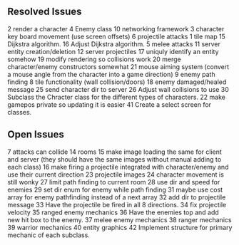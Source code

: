 ## Resolved Issues ##
2 render a character
4 Enemy class
10 networking framework
3 character key board movement (use screen offsets)
6 projectile attacks
1 tile map
15 Dijkstra algorithm.
16 Adjust Dijkstra algorithm.
5 melee attacks
11 server entity creation/deletion
12 server projectiles
17 uniquly identify an entity somehow
19 modify rendering so collisions work
20 merge character/enemy constructors somewhat
21 mouse aiming system (convert a mouse angle from the character into a game direction)
9 enemy path finding
8 tile functionality (wall collision/doors)
18 enemy damaged/healed message
25 send character dir to server
26 Adjust wall collisions to use
30 Subclass the Chracter class for the different types of characters.
22 make gamepos private so updating it is easier
41 Create a select screen for classes.

## Open Issues ##
7 attacks can collide
14 rooms
15 make image loading the same for client and server (they should have the same images without manual adding to each class)
16 make firing a projectile integrated with character/enemy and use their current direction
23 projectile images
24 character movement is still wonky
27 limit path finding to current room
28 use dir and speed for enemies
29 set dir enum for enemy while path finding
31 maybe use cost array for enemy pathfinding instead of a next array
32 add dir to projectile message
33 Have the projectile be fired in all 8 directions.
34 fix projectile velocity
35 ranged enemy mechanics
36 Have the enemies top and add new hit box to the enemy.
37 melee enemy mechanics
38 ranger mechanics
39 warrior mechanics
40 entity graphics
42 Implement structure for primary mechanic of each subclass.


